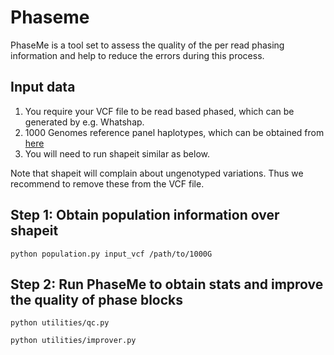 Phaseme
======

PhaseMe is a tool set to assess the quality of the per read phasing information and help to reduce the errors during this process.


## Input data

1. You require your VCF file to be read based phased, which can be generated by e.g. Whatshap. 
2. 1000 Genomes reference panel haplotypes, which can be obtained from [here](https://mathgen.stats.ox.ac.uk/impute/1000GP_Phase3.html)
3. You will need to run shapeit similar as below. 


Note that shapeit will complain about ungenotyped variations. Thus we recommend to remove these from the VCF file.


## Step 1: Obtain population information over shapeit


```
python population.py input_vcf /path/to/1000G
```



## Step 2: Run PhaseMe to obtain stats and improve the quality of phase blocks

```
python utilities/qc.py

python utilities/improver.py
```


